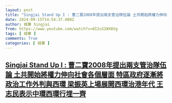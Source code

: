 ```yaml
---
layout: post
title: "Singjai Stand Up I : 曹二寶2008年提出兩支管治隊伍論 土共開始將權力伸向社會各個層面 特區政府逐漸將政治工作外判與西環 梁振英上場展開西環治港年代 王志民表示中環西環行埋一齊"
date: 2024-09-15T14:54:37.000Z
author: 城寨 Singjai
from: https://www.youtube.com/watch?v=0I2uS2WX8Vg
tags: [ 城寨 ]
comments: True
categories: [ 城寨 ]
---
```

<!--1726412077000-->
[Singjai Stand Up I : 曹二寶2008年提出兩支管治隊伍論 土共開始將權力伸向社會各個層面 特區政府逐漸將政治工作外判與西環 梁振英上場展開西環治港年代 王志民表示中環西環行埋一齊](https://www.youtube.com/watch?v=0I2uS2WX8Vg)
------

<div>

</div>

